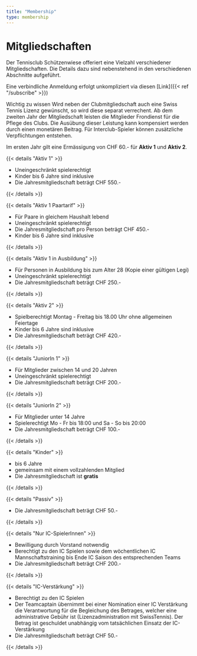```yaml
---
title: "Membership"
type: membership
---
```


# Mitgliedschaften

Der Tennisclub Schützenwiese offeriert eine Vielzahl verschiedener Mitgliedschaften. Die Details dazu sind nebenstehend in den verschiedenen Abschnitte aufgeführt.

<!-- Eine verbindliche Anmeldung erfolgt unkompliziert via diesen [Link](http://tcsw.ch/subscribe.html) -->

Eine verbindliche Anmeldung erfolgt unkompliziert via diesen [Link]({{< ref "/subscribe" >}})

Wichtig zu wissen
Wird neben der Clubmitgliedschaft auch eine Swiss Tennis Lizenz gewünscht, so wird diese separat verrechent. Ab dem zweiten Jahr der Mitgliedschaft leisten die Mitglieder Frondienst für die Pflege des Clubs. Die Ausübung dieser Leistung kann kompensiert werden durch einen monetären Beitrag. Für Interclub-Spieler können zusätzliche Verpflichtungen entstehen.

Im ersten Jahr gilt eine Ermässigung von CHF 60.- für **Aktiv 1** und **Aktiv 2**.

{{< details "Aktiv 1" >}}

- Uneingeschränkt spielerechtigt
- Kinder bis 6 Jahre sind inklusive
- Die Jahresmitgliedschaft beträgt CHF 550.-


{{< /details >}}

{{< details "Aktiv 1 Paartarif" >}}

- Für Paare in gleichem Haushalt lebend
- Uneingeschränkt spielerechtigt
- Die Jahresmitgliedschaft pro Person beträgt CHF 450.-
- Kinder bis 6 Jahre sind inklusive

{{< /details >}}

{{< details "Aktiv 1 in Ausbildung" >}}

- Für Personen in Ausbildung bis zum Alter 28 (Kopie einer gültigen Legi)
- Uneingeschränkt spielerechtigt
- Die Jahresmitgliedschaft beträgt CHF 250.-

{{< /details >}}

{{< details "Aktiv 2" >}}

- Spielberechtigt Montag - Freitag bis 18.00 Uhr ohne allgemeinen Feiertage
- Kinder bis 6 Jahre sind inklusive
- Die Jahresmitgliedschaft beträgt CHF 420.-

{{< /details >}}

{{< details "JuniorIn 1" >}}

- Für Mitglieder zwischen 14 und 20 Jahren
- Uneingeschränkt spielerechtigt
- Die Jahresmitgliedschaft beträgt CHF 200.-

{{< /details >}}

{{< details "JuniorIn 2" >}}

- Für Mitglieder unter 14 Jahre
- Spielerechtigt Mo - Fr bis 18:00 und Sa - So bis 20:00
- Die Jahresmitgliedschaft beträgt CHF 100.-

{{< /details >}}

{{< details "Kinder" >}}

- bis 6 Jahre
- gemeinsam mit einem vollzahlenden Mitglied
- Die Jahresmitgliedschaft ist **gratis**

{{< /details >}}

{{< details "Passiv" >}}

- Die Jahresmitgliedschaft beträgt CHF 50.-

{{< /details >}}

{{< details "Nur IC-SpielerInnen" >}}

- Bewilligung durch Vorstand notwendig
- Berechtigt zu den IC Spielen sowie dem wöchentlichen IC Mannschaftstraining bis Ende IC Saison des entsprechenden Teams
- Die Jahresmitgliedschaft beträgt CHF 200.-

{{< /details >}}

{{< details "IC-Verstärkung" >}}

- Berechtigt zu den IC Spielen
- Der Teamcaptain übernimmt bei einer Nomination einer IC Verstärkung die Verantwortung für die Begleichung des Betrages, welcher eine administrative Gebühr ist (Lizenzadministration mit SwissTennis). Der Betrag ist geschuldet unabhängig vom
tatsächlichen Einsatz der IC-Verstärkung
- Die Jahresmitgliedschaft beträgt CHF 50.-

{{< /details >}}
